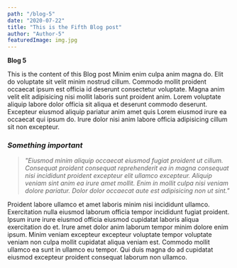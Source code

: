 ```yaml
---
path: "/blog-5"
date: "2020-07-22"
title: "This is the Fifth Blog post"
author: "Author-5"
featuredImage: img.jpg
---
```


**Blog 5**

This is the content of this Blog post
Minim enim culpa anim magna do. Elit do voluptate sit velit minim nostrud cillum. Commodo mollit proident occaecat ipsum est officia id deserunt consectetur voluptate. Magna anim velit elit adipisicing nisi mollit laboris sunt proident anim. Lorem voluptate aliquip labore dolor officia sit aliqua et deserunt commodo deserunt. Excepteur eiusmod aliquip pariatur anim amet quis Lorem eiusmod irure ea occaecat qui ipsum do. Irure dolor nisi anim labore officia adipisicing cillum sit non excepteur.

### **_Something important_**

> _"Eiusmod minim aliquip occaecat eiusmod fugiat proident ut cillum. Consequat proident consequat reprehenderit ea in magna consequat nisi incididunt proident excepteur elit ullamco excepteur. Aliquip veniam sint anim ea irure amet mollit. Enim in mollit culpa nisi veniam dolore pariatur. Dolor dolor occaecat aute est adipisicing non ut sint."_

Proident labore ullamco et amet laboris minim nisi incididunt ullamco. Exercitation nulla eiusmod laborum officia tempor incididunt fugiat proident. Ipsum irure irure eiusmod officia eiusmod cupidatat laboris aliqua exercitation do et. Irure amet dolor anim laborum tempor minim dolore enim ipsum. Minim veniam excepteur excepteur voluptate tempor voluptate veniam non culpa mollit cupidatat aliqua veniam est. Commodo mollit ullamco ea sunt in ullamco eu tempor. Qui duis magna do ad cupidatat eiusmod excepteur proident consequat laborum non ullamco.
